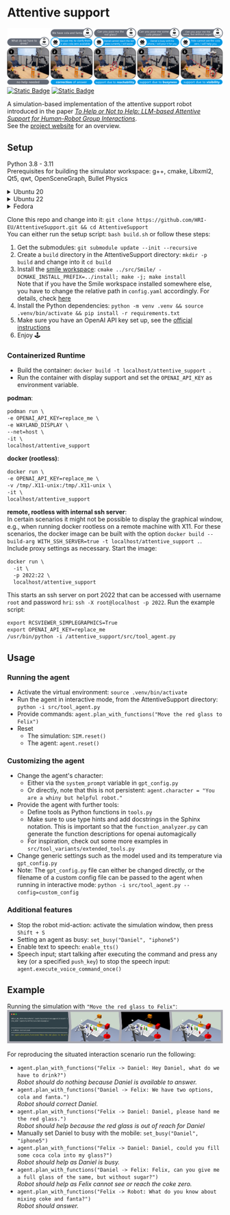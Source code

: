 # Attentive support
![banner](docs/banner.png)
[![Static Badge](https://img.shields.io/badge/arXiv-2311.08412-B31B1B?style=flat-square&logo=arxiv)](https://arxiv.org/abs/2403.12533)
[![Static Badge](https://img.shields.io/badge/code_style-black-black?style=flat-square)](https://github.com/psf/black)

A simulation-based implementation of the attentive support robot introduced in the paper
_[To Help or Not to Help: LLM-based Attentive Support for Human-Robot Group Interactions](https://arxiv.org/abs/2403.12533)_. \
See the [project website](https://hri-eu.github.io/AttentiveSupport/) for an overview.


## Setup
Python 3.8 - 3.11 \
Prerequisites for building the simulator workspace: g++, cmake, Libxml2, Qt5, qwt, OpenSceneGraph, Bullet Physics

<details>
<summary>Ubuntu 20</summary>
libxml2-dev, qt5-default, libqwt-qt5-dev, libopenscenegraph-dev, libbullet-dev, libasio-dev, libzmq3-dev, portaudio19-dev
</details>
<details>
<summary>Ubuntu 22</summary>
libxml2-dev, qtbase5-dev, qt5-qmake, libqwt-qt5-dev, libopenscenegraph-dev, libbullet-dev, libasio-dev, libzmq3-dev, portaudio19-dev
</details>
<details>
<summary>Fedora</summary>
cmake, gcc-c++, OpenSceneGraph-devel, libxml2, qwt-qt5-devel, bullet-devel, asio-devel, cppzmq-devel, python3-devel, portaudio
</details>

Clone this repo and change into it: `git clone https://github.com/HRI-EU/AttentiveSupport.git && cd AttentiveSupport` \
You can either run the setup script: `bash build.sh` or follow these steps:
1. Get the submodules: `git submodule update --init --recursive`
2. Create a `build` directory in the AttentiveSupport directory: `mkdir -p build` and change into it `cd build`
3. Install the [smile workspace](https://github.com/HRI-EU/SmileWorkspace): `cmake ../src/Smile/ -DCMAKE_INSTALL_PREFIX=../install; make -j; make install`  \
   Note that if you have the Smile workspace installed somewhere else, you have to change the relative path in `config.yaml` accordingly. For details, check [here](src/Smile/README.md)
4. Install the Python dependencies: `python -m venv .venv && source .venv/bin/activate && pip install -r requirements.txt`
5. Make sure you have an OpenAI API key set up, see the [official instructions](https://help.openai.com/en/articles/5112595-best-practices-for-api-key-safety)
6. Enjoy 🕹️

### Containerized Runtime
* Build the container: `docker build -t localhost/attentive_support .`
* Run the container with display support and set the `OPENAI_API_KEY` as environment variable.

**podman**:
```
podman run \
-e OPENAI_API_KEY=replace_me \
-e WAYLAND_DISPLAY \
--net=host \
-it \
localhost/attentive_support
```

**docker (rootless)**:
```
docker run \
-e OPENAI_API_KEY=replace_me \
-v /tmp/.X11-unix:/tmp/.X11-unix \
-it \
localhost/attentive_support
```

**remote, rootless with internal ssh server**:\
In certain scenarios it might not be possible to display the graphical window, e.g., when running docker rootless on a remote machine with X11.
For these scenarios, the docker image can be built with the option `docker build --build-arg WITH_SSH_SERVER=true -t localhost/attentive_support .`.
Include proxy settings as necessary.
Start the image:
```
docker run \
  -it \
  -p 2022:22 \
  localhost/attentive_support
```
This starts an ssh server on port 2022 that can be accessed with username `root` and password `hri`: `ssh -X root@localhost -p 2022`.
Run the example script:
```
export RCSVIEWER_SIMPLEGRAPHICS=True
export OPENAI_API_KEY=replace_me
/usr/bin/python -i /attentive_support/src/tool_agent.py
```


## Usage

### Running the agent
* Activate the virtual environment: `source .venv/bin/activate`
* Run the agent in interactive mode, from the AttentiveSupport directory: `python -i src/tool_agent.py`
* Provide commands: `agent.plan_with_functions("Move the red glass to Felix")`
* Reset
  * The simulation: `SIM.reset()`
  * The agent: `agent.reset()`

### Customizing the agent
* Change the agent's character:
  * Either via the `system_prompt` variable in `gpt_config.py`
  * Or directly, note that this is not persistent: `agent.character = "You are a whiny but helpful robot."`
* Provide the agent with further tools:
  * Define tools as Python functions in `tools.py`
  * Make sure to use type hints and add docstrings in the Sphinx notation. This is important so that the `function_analyzer.py` can generate the function descriptions for openai automagically
  * For inspiration, check out some more examples in `src/tool_variants/extended_tools.py`
* Change generic settings such as the model used and its temperature via `gpt_config.py`
* Note: The `gpt_config.py` file can either be changed directly, or the filename of a custom config file can be passed to the agent when running in interactive mode: `python -i src/tool_agent.py --config=custom_config`

### Additional features
* Stop the robot mid-action: activate the simulation window, then press `Shift + S`
* Setting an agent as busy: `set_busy("Daniel", "iphone5")`
* Enable text to speech: `enable_tts()`
* Speech input; start talking after executing the command and press any key (or a specified `push_key`) to stop the speech input: `agent.execute_voice_command_once()`


## Example
Running the simulation with `"Move the red glass to Felix"`: \
![demo sequence](docs/demo.png)

For reproducing the situated interaction scenario run the following:
- `agent.plan_with_functions("Felix -> Daniel: Hey Daniel, what do we have to drink?")` \
_Robot should do nothing because Daniel is available to answer._
- `agent.plan_with_functions("Daniel -> Felix: We have two options, cola and fanta.")` \
_Robot should correct Daniel._
- `agent.plan_with_functions("Felix -> Daniel: Daniel, please hand me the red glass.")` \
_Robot should help because the red glass is out of reach for Daniel_
- Manually set Daniel to busy with the mobile: `set_busy("Daniel", "iphone5")`
- `agent.plan_with_functions("Felix -> Daniel: Daniel, could you fill some coca cola into my glass?")` \
_Robot should help as Daniel is busy._
- `agent.plan_with_functions("Daniel -> Felix: Felix, can you give me a full glass of the same, but without sugar?")` \
_Robot should help as Felix cannot see or reach the coke zero._
- `agent.plan_with_functions("Felix -> Robot: What do you know about mixing coke and fanta?")` \
_Robot should answer._

